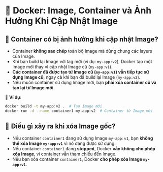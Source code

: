 # 📝 Docker: Image, Container và Ảnh Hưởng Khi Cập Nhật Image

## 🔹 Container có bị ảnh hưởng khi cập nhật Image?

- Container **không sao chép** toàn bộ Image mà dùng chung các layers của Image.
- Khi bạn build lại Image với tag mới (ví dụ: `my-app:v2`), Docker tạo một Image mới thay vì cập nhật Image cũ (`my-app:v1`).
- **Các container đã được tạo từ Image cũ (`my-app:v1`) vẫn tiếp tục sử dụng Image cũ**, ngay cả khi bạn đã build lại Image (`my-app:v2`).
- Nếu muốn container sử dụng Image mới, bạn **phải xóa container cũ và tạo lại từ Image mới**.

📌 **Ví dụ:**

```sh
docker build -t my-app:v2 .  # Tạo Image mới
docker run -d --name container1 my-app:v2  # Container từ Image mới
```

## 🔹 Điều gì xảy ra khi xóa Image gốc?

- Nếu container `container1` đang sử dụng Image `my-app:v1`, bạn **không thể xóa Image `my-app:v1`** vì nó đang được sử dụng.
- Nếu container `container1` đang **stopped**, Docker **vẫn không cho phép xóa Image**, vì container vẫn tham chiếu đến Image.
- Nếu bạn xóa container `container1`, Docker **cho phép xóa Image `my-app:v1`**.